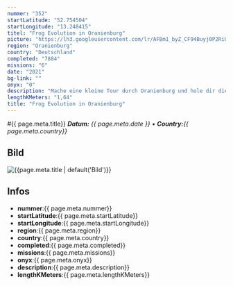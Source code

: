 ```yaml
---
nummer: "352"
startLatitude: "52.754504"
startLongitude: "13.248415"
titel: "Frog Evolution in Oranienburg"
picture: "https://lh3.googleusercontent.com/lr/AFBm1_byZ_CF94Buyj0P2RiUtMg8Cs93MiZTHl2IfooVKy9vyoPBeL6hssPGjXWKA2qnrNSaBpD0jNi2bp8mdHfh28ifc3hIdXBFiTPiaNpBx3SNgMAUAmGqRX-HoLaYd06o1gZe-pkOdswswwRKoBcd0TEz220xUt6VB7_PcLN2pBk9nQ6CU1tA2x5sZfrgGiHRMFkSj7H2RKEu_51AeW4_XGGWeU3_w_xXSEM5M_aM8paVd98h23LDFgG-cMsH3wVOB7OFh15wbZbdCVmL9n7pcG6edcvo1F_L3Arc0hcTzL-gTYgUbLbvjinKX52k9soGTy6N3ygOSJHqbm2L1sNrjNvGO9Zyv7jMNuUZsU2HkxH_d8mao58ue6kYEuRpr9jAfoXPGlGX-4NCi-nhDoyiqtemyPMjKVBWRsmzJP5Xjbzv9o9cQFhrAqjFNhwiKU7yRnHIyWBObsSB-v_Nu0se8_m4S_nrkP0RkGdblhAcLXXmOjyFk-YBZC_S9PmwDPkrTRkgjNzMb_FiAKtvnk1ci1_qxIhhqtfuEHZD79e5vmAf9wDEAdK9G6n-f17Dtru3nBF4lPpSRuzj_eRe08LkIen7G4MoDuqpfDSAtiXn87-fXf9xw1UAllluRsavwwJLE0p8OATNFTegC_z49gAsq6oQ5kzbd1yw5h3bpIMDoiV8xPLjsAuVBGgyP9rlI7A4APVUvqhZ1fMf_24C4v_hbutcGbO38YVzSq50EQvQhKB9HpjvysNmJBixC89BbXc5ZmBBuIFOkWq7WRZa23qFh4tzn04OGBAz9b0E64K0aRVsL1wPV1i2Je9aRiBZq8y5fdwao0yOaWgny447M5V_wme12YflF2M"
region: "Oranienburg"
country: "Deutschland"
completed: "7884"
missions: "6"
date: "2021"
bg-link: ""
onyx: "0"
description: "Mache eine kleine Tour durch Oranienburg und hole dir die Frog Evolution ins Profil"
lengthKMeters: "1,64"
title: "Frog Evolution in Oranienburg"
---
```


#{{ page.meta.title}}
_**Datum:** {{ page.meta.date }} • **Country:**{{ page.meta.country}}_

## Bild
![{{page.meta.title | default('Bild')}}]({{page.meta.picture}})

## Infos
- **nummer**:{{ page.meta.nummer}}
- **startLatitude**:{{ page.meta.startLatitude}}
- **startLongitude**:{{ page.meta.startLongitude}}
- **region**:{{ page.meta.region}}
- **country**:{{ page.meta.country}}
- **completed**:{{ page.meta.completed}}
- **missions**:{{ page.meta.missions}}
- **onyx**:{{ page.meta.onyx}}
- **description**:{{ page.meta.description}}
- **lengthKMeters**:{{ page.meta.lengthKMeters}}

